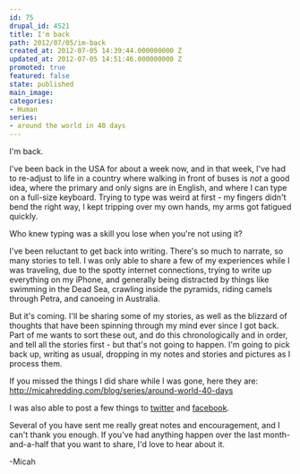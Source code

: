 ```yaml
---
id: 75
drupal_id: 4521
title: I'm back
path: 2012/07/05/im-back
created_at: 2012-07-05 14:39:44.000000000 Z
updated_at: 2012-07-05 14:51:46.000000000 Z
promoted: true
featured: false
state: published
main_image: 
categories:
- Human
series:
- around the world in 40 days
---
```

I'm back.

I've been back in the USA for about a week now, and in that week, I've had to re-adjust to life in a country where walking in front of buses is *not* a good idea, where the primary and only signs are in English, and where I can type on a full-size keyboard. Trying to type was weird at first - my fingers didn't bend the right way, I kept tripping over my own hands, my arms got fatigued quickly. 

Who knew typing was a skill you lose when you're not using it?

I've been reluctant to get back into writing. There's so much to narrate, so many stories to tell. I was only able to share a few of my experiences while I was traveling, due to the spotty internet connections, trying to write up everything on my iPhone, and generally being distracted by things like swimming in the Dead Sea, crawling inside the pyramids, riding camels through Petra, and canoeing in Australia.

But it's coming. I'll be sharing some of my stories, as well as the blizzard of thoughts that have been spinning through my mind ever since I got back. Part of me wants to sort these out, and do this chronologically and in order, and tell all the stories first - but that's not going to happen. I'm going to pick back up, writing as usual, dropping in my notes and stories and pictures as I process them.

If you missed the things I did share while I was gone, here they are:
http://micahredding.com/blog/series/around-world-40-days

I was also able to post a few things to [twitter](http://twitter.com/micahtredding) and [facebook](http://facebook.com/micahredding).

Several of you have sent me really great notes and encouragement, and I can't thank you enough. If you've had anything happen over the last month-and-a-half that you want to share, I'd love to hear about it.

-Micah
